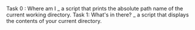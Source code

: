 Task 0 : Where am I _ a script that prints the absolute path name of the current working directory. 
Task 1: What's in there? _ a script that displays the contents of your current directory.
